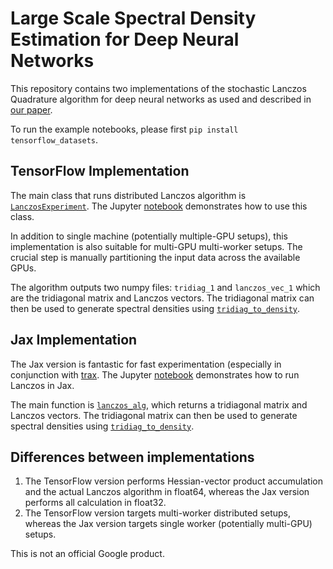 # Large Scale Spectral Density Estimation for Deep Neural Networks

This repository contains two implementations of the stochastic Lanczos Quadrature algorithm for deep neural networks as used and described in [our paper](https://arxiv.org/abs/1901.10159).

To run the example notebooks, please first `pip install tensorflow_datasets`.

## TensorFlow Implementation
The main class that runs distributed Lanczos algorithm is [`LanczosExperiment`](https://github.com/google/spectral-density/blob/f0d3f1446bb1c200d9200cbdc67407e3f148ccba/tf/lanczos_experiment.py#L33). The Jupyter [notebook](https://github.com/google/spectral-density/blob/master/tf/mnist_spectral_density.ipynb) demonstrates how to use this class. 

In addition to single machine (potentially multiple-GPU setups), this implementation is also suitable for multi-GPU multi-worker setups. The crucial step is manually partitioning the input data across the available GPUs.

The algorithm outputs two numpy files: `tridiag_1` and `lanczos_vec_1` which are the tridiagonal matrix and Lanczos vectors. The tridiagonal matrix can then be used to generate spectral densities using [`tridiag_to_density`](https://github.com/google/spectral-density/blob/f0d3f1446bb1c200d9200cbdc67407e3f148ccba/jax/density.py#L120).

## Jax Implementation
The Jax version is fantastic for fast experimentation (especially in conjunction with [trax](https://github.com/tensorflow/tensor2tensor/tree/master/tensor2tensor/trax). The Jupyter [notebook](https://github.com/google/spectral-density/blob/f0d3f1446bb1c200d9200cbdc67407e3f148ccba/jax/mnist_hessian_example.ipynb) demonstrates how to run Lanczos in Jax.

The main function is [`lanczos_alg`](https://github.com/google/spectral-density/blob/f0d3f1446bb1c200d9200cbdc67407e3f148ccba/jax/lanczos.py#L27), which returns a tridiagonal matrix and Lanczos vectors. The tridiagonal matrix can then be used to generate spectral densities using [`tridiag_to_density`](https://github.com/google/spectral-density/blob/f0d3f1446bb1c200d9200cbdc67407e3f148ccba/jax/density.py#L120).

## Differences between implementations
1. The TensorFlow version performs Hessian-vector product accumulation and the actual Lanczos algorithm in float64, whereas the Jax version performs all calculation in float32.
2. The TensorFlow version targets multi-worker distributed setups, whereas the Jax version targets single worker (potentially multi-GPU) setups.

This is not an official Google product.

